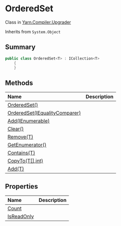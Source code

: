# OrderedSet

Class in [Yarn.Compiler.Upgrader](/api/csharp/yarn.compiler.upgrader.md)

Inherits from `System.Object`

## Summary



```csharp
public class OrderedSet<T> : ICollection<T>
    {
    }
```

## Methods

|Name|Description|
|:---|:---|
|[OrderedSet()](/api/csharp/yarn.compiler.upgrader.orderedset..ctor-1.md)||
|[OrderedSet(IEqualityComparer<T>)](/api/csharp/yarn.compiler.upgrader.orderedset..ctor-2.md)||
|[Add(IEnumerable<T>)](/api/csharp/yarn.compiler.upgrader.orderedset.add-1.md)||
|[Clear()](/api/csharp/yarn.compiler.upgrader.orderedset.clear.md)||
|[Remove(T)](/api/csharp/yarn.compiler.upgrader.orderedset.remove.md)||
|[GetEnumerator()](/api/csharp/yarn.compiler.upgrader.orderedset.getenumerator.md)||
|[Contains(T)](/api/csharp/yarn.compiler.upgrader.orderedset.contains.md)||
|[CopyTo(T[],int)](/api/csharp/yarn.compiler.upgrader.orderedset.copyto.md)||
|[Add(T)](/api/csharp/yarn.compiler.upgrader.orderedset.add-2.md)||

## Properties

|Name|Description|
|:---|:---|
|[Count](/api/csharp/yarn.compiler.upgrader.orderedset.count.md)||
|[IsReadOnly](/api/csharp/yarn.compiler.upgrader.orderedset.isreadonly.md)||

